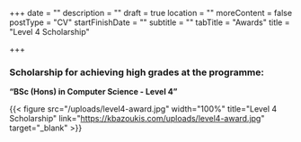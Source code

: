 +++
date = ""
description = ""
draft = true
location = ""
moreContent = false
postType = "CV"
startFinishDate = ""
subtitle = ""
tabTitle = "Awards"
title = "Level 4 Scholarship"

+++
### Scholarship for achieving high grades at the programme:

**“BSc (Hons) in Computer Science - Level 4”**

{{< figure src="/uploads/level4-award.jpg" width="100%" title="Level 4 Scholarship" link="https://kbazoukis.com/uploads/level4-award.jpg" target="_blank" >}}